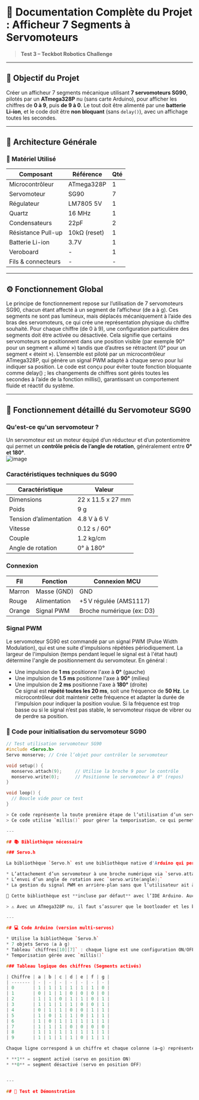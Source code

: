 # 📘 Documentation Complète du Projet : Afficheur 7 Segments à Servomoteurs

> **Test 3 – Teckbot Robotics Challenge**

---

## 🎯 Objectif du Projet

Créer un afficheur 7 segments mécanique utilisant **7 servomoteurs SG90**, pilotés par un **ATmega328P** nu (sans carte Arduino), pour afficher les chiffres de **0 à 9**, puis **de 9 à 0**. Le tout doit être alimenté par une **batterie Li-ion**, et le code doit être **non bloquant** (sans `delay()`), avec un affichage toutes les secondes.

---

## 🔧 Architecture Générale

### 🧩 Matériel Utilisé

| Composant          | Référence    | Qté |
| ------------------ | ------------ | --- |
| Microcontrôleur    | ATmega328P   | 1   |
| Servomoteur        | SG90         | 7   |
| Régulateur         | LM7805  5V   | 1   |
| Quartz             | 16 MHz       | 1   |
| Condensateurs      | 22pF         | 2   |
| Résistance Pull-up | 10kΩ (reset) | 1   |
| Batterie Li-ion    | 3.7V         | 1   |
| Veroboard          | -            | 1   |
| Fils & connecteurs | -            | -   |

---

## ⚙️ Fonctionnement Global

Le principe de fonctionnement repose sur l’utilisation de 7 servomoteurs SG90, chacun étant affecté à un segment de l’afficheur (de a à g). Ces segments ne sont pas lumineux, mais déplacés mécaniquement à l’aide des bras des servomoteurs, ce qui crée une représentation physique du chiffre souhaité. Pour chaque chiffre (de 0 à 9), une configuration particulière des segments doit être activée ou désactivée. Cela signifie que certains servomoteurs se positionnent dans une position visible (par exemple 90° pour un segment « allumé ») tandis que d’autres se rétractent (0° pour un segment « éteint »). L’ensemble est piloté par un microcontrôleur ATmega328P, qui génère un signal PWM adapté à chaque servo pour lui indiquer sa position. Le code est conçu pour éviter toute fonction bloquante comme delay() ; les changements de chiffres sont gérés toutes les secondes à l’aide de la fonction millis(), garantissant un comportement fluide et réactif du système.  

---

## 🧠 Fonctionnement détaillé du Servomoteur SG90

### Qu'est-ce qu'un servomoteur ?

Un servomoteur est un moteur équipé d’un réducteur et d’un potentiomètre qui permet un **contrôle précis de l’angle de rotation**, généralement entre **0° et 180°**.  
![image](https://github.com/user-attachments/assets/0b8a4a6c-d0d1-4a34-965a-7431a619ccf9)


### Caractéristiques techniques du SG90

| Caractéristique        | Valeur            |
| ---------------------- | ----------------- |
| Dimensions             | 22 x 11.5 x 27 mm |
| Poids                  | 9 g               |
| Tension d’alimentation | 4.8 V à 6 V       |
| Vitesse                | 0.12 s / 60°      |
| Couple                 | 1.2 kg/cm         |
| Angle de rotation      | 0° à 180°         |

### Connexion

| Fil    | Fonction     | Connexion MCU             |
| ------ | ------------ | ------------------------- |
| Marron | Masse (GND)  | GND                       |
| Rouge  | Alimentation | +5 V régulée (AMS1117)    |
| Orange | Signal PWM   | Broche numérique (ex: D3) |

### Signal PWM

Le servomoteur SG90 est commandé par un signal PWM (Pulse Width Modulation), qui est une suite d'impulsions répétées périodiquement. La largeur de l'impulsion (temps pendant lequel le signal est à l'état haut) détermine l'angle de positionnement du servomoteur. En général :  
* Une impulsion de **1 ms** positionne l'axe à **0°** (gauche)  
* Une impulsion de **1.5 ms** positionne l'axe à **90°** (milieu)  
* Une impulsion de **2 ms** positionne l'axe à **180°** (droite)  
Ce signal est **répété toutes les 20 ms**, soit une fréquence de **50 Hz**. Le microcontrôleur doit maintenir cette fréquence et adapter la durée de l'impulsion pour indiquer la position voulue. Si la fréquence est trop basse ou si le signal n’est pas stable, le servomoteur risque de vibrer ou de perdre sa position.  
### 🔄 Code pour initialisation du servomoteur SG90

```cpp
// Test utilisation servomoteur SG90
#include <Servo.h>
Servo monservo; // Crée l’objet pour contrôler le servomoteur

void setup() {
  monservo.attach(9);     // Utilise la broche 9 pour le contrôle
  monservo.write(0);      // Positionne le servomoteur à 0° (repos)
}

void loop() {
  // Boucle vide pour ce test
}

> Ce code représente la toute première étape de l’utilisation d’un servomoteur. Il permet de l’attacher à une broche numérique (ici D9) et de le positionner à un angle précis (ici 0°).  
> Ce code utilise `millis()` pour gérer la temporisation, ce qui permet d'éviter toute fonction bloquante comme `delay()`.  

---

## 📚 Bibliothèque nécessaire

### Servo.h

La bibliothèque `Servo.h` est une bibliothèque native d'Arduino qui permet de contrôler facilement les servomoteurs à l’aide d’un signal PWM. Elle prend en charge :

* L’attachement d’un servomoteur à une broche numérique via `servo.attach(pin);`
* L’envoi d’un angle de rotation avec `servo.write(angle);`
* La gestion du signal PWM en arrière-plan sans que l’utilisateur ait à le générer manuellement

🔧 Cette bibliothèque est **incluse par défaut** avec l’IDE Arduino. Aucun téléchargement supplémentaire n’est nécessaire.

> ⚠️ Avec un ATmega328P nu, il faut s’assurer que le bootloader et les bons fuse bits sont configurés pour supporter le signal PWM sur les broches utilisées.

---

## 💻 Code Arduino (version multi-servos)

* Utilise la bibliothèque `Servo.h`
* 7 objets Servo (a à g)
* Tableau `chiffres[10][7]` : chaque ligne est une configuration ON/OFF
* Temporisation gérée avec `millis()`

### Tableau logique des chiffres (Segments activés)

| Chiffre | a | b | c | d | e | f | g |
| ------- | - | - | - | - | - | - | - |
| 0       | 1 | 1 | 1 | 1 | 1 | 1 | 0 |
| 1       | 0 | 1 | 1 | 0 | 0 | 0 | 0 |
| 2       | 1 | 1 | 0 | 1 | 1 | 0 | 1 |
| 3       | 1 | 1 | 1 | 1 | 0 | 0 | 1 |
| 4       | 0 | 1 | 1 | 0 | 0 | 1 | 1 |
| 5       | 1 | 0 | 1 | 1 | 0 | 1 | 1 |
| 6       | 1 | 0 | 1 | 1 | 1 | 1 | 1 |
| 7       | 1 | 1 | 1 | 0 | 0 | 0 | 0 |
| 8       | 1 | 1 | 1 | 1 | 1 | 1 | 1 |
| 9       | 1 | 1 | 1 | 1 | 0 | 1 | 1 |

Chaque ligne correspond à un chiffre et chaque colonne (a–g) représente un segment :

* **1** = segment activé (servo en position ON)
* **0** = segment désactivé (servo en position OFF)


---

## 🧪 Test et Démonstration

